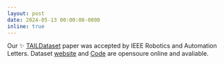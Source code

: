 ```yaml
---
layout: post
date: 2024-05-13 00:00:00-0800
inline: true
---
```



Our :sparkles: [TAILDataset](https://ieeexplore.ieee.org/document/10542164) paper was accepted by IEEE Robotics and Automation Letters.
Dataset [website](https://tailrobot.github.io/) and [Code](https://github.com/TAIL-Robot/TAIL-dataset) are opensoure online and avaliable.
